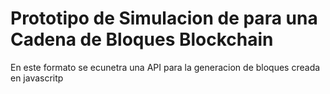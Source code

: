 # Prototipo de Simulacion de para una Cadena de Bloques Blockchain

En este formato se ecunetra una API para la generacion de bloques creada en javascritp